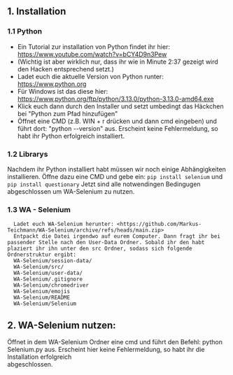 ## 1. Installation
  ### 1.1 Python
  * Ein Tutorial zur installation von Python findet ihr hier: 
      <https://www.youtube.com/watch?v=bCY4D9n3Pew>
  * (Wichtig ist aber wirklich nur, dass ihr wie in Minute 2:37 gezeigt wird den Hacken entsprechend setzt.)
  * Ladet euch die aktuelle Version von Python runter: 
      <https://www.python.org>
  * Für Windows ist das diese hier: 
      <https://www.python.org/ftp/python/3.13.0/python-3.13.0-amd64.exe>
  * Klick euch dann durch den Installer und setzt umbedingt das Häckchen bei "Python zum Pfad hinzufügen"
  * Öffnet eine CMD (z.B. WIN + r drücken und dann cmd eingeben) und führt dort: "python --version" aus. Erscheint keine Fehlermeldung, so habt ihr Python erfolgreich installiert.
  ### 1.2 Librarys
  Nachdem ihr Python installiert habt müssen wir noch einige Abhängigkeiten installieren. Öffne dazu eine CMD und gebe ein:
    `pip install selenium`
  und
    `pip install questionary`
  Jetzt sind alle notwendingen Bedingugen abgeschlossen um WA-Selenium zu nutzen.
  ### 1.3 WA - Selenium
      Ladet euch WA-Selenium herunter: <https://github.com/Markus-Teichmann/WA-Selenium/archive/refs/heads/main.zip>
      Entpackt die Datei irgendwo auf eurem Computer. Dann fragt ihr bei passender Stelle nach den User-Data Ordner. Sobald ihr den habt plaziert ihr ihn unter den src Ordner, sodass sich folgende Ordnerstruktur ergibt:
      WA-Selenium/session-data/
      WA-Selenium/src/
      WA-Selenium/user-data/
      WA-Selenium/.gitignore
      WA-Selenium/chromedriver
      WA-Selenium/emojis
      WA-Selenium/README
      WA-Selenium/Selenium

## 2. WA-Selenium nutzen:
   Öffnet in dem WA-Selenium Ordner eine cmd und führt den Befehl:
      python Selenium.py
   aus. Erscheint hier keine Fehlermeldung, so habt ihr die Installation erfolgreich       
   abgeschlossen.
